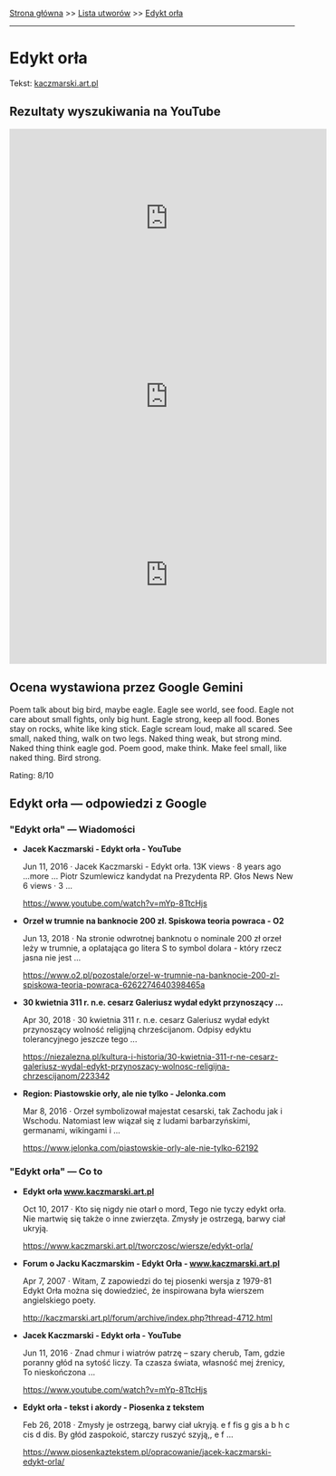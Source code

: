 [Strona główna](../index.md) >> [Lista utworów](../list.md) >> [Edykt orła](142.md)

---

# Edykt orła

Tekst: [kaczmarski.art.pl](https://www.kaczmarski.art.pl/tworczosc/wiersze/edykt-orla/)

## Rezultaty wyszukiwania na YouTube

<iframe width="560" height="315" src="https://www.youtube.com/embed/mYp-8TtcHjs?si=IdontcarewhotheIRSsendsImnotpayingtaxes" title="YouTube video player" frameborder="0" allow="accelerometer; autoplay; clipboard-write; encrypted-media; gyroscope; picture-in-picture; web-share" referrerpolicy="strict-origin-when-cross-origin" allowfullscreen></iframe>

<iframe width="560" height="315" src="https://www.youtube.com/embed/XeWjmYaVX9w?si=IdontcarewhotheIRSsendsImnotpayingtaxes" title="YouTube video player" frameborder="0" allow="accelerometer; autoplay; clipboard-write; encrypted-media; gyroscope; picture-in-picture; web-share" referrerpolicy="strict-origin-when-cross-origin" allowfullscreen></iframe>

<iframe width="560" height="315" src="https://www.youtube.com/embed/2sGvpSY2yNw?si=IdontcarewhotheIRSsendsImnotpayingtaxes" title="YouTube video player" frameborder="0" allow="accelerometer; autoplay; clipboard-write; encrypted-media; gyroscope; picture-in-picture; web-share" referrerpolicy="strict-origin-when-cross-origin" allowfullscreen></iframe>

## Ocena wystawiona przez Google Gemini

Poem talk about big bird, maybe eagle. Eagle see world, see food. Eagle not care about small fights, only big hunt. Eagle strong, keep all food. Bones stay on rocks, white like king stick. Eagle scream loud, make all scared. See small, naked thing, walk on two legs. Naked thing weak, but strong mind. Naked thing think eagle god. Poem good, make think. Make feel small, like naked thing. Bird strong. 

Rating: 8/10


## Edykt orła — odpowiedzi z Google

### "Edykt orła" — Wiadomości

- **Jacek Kaczmarski - Edykt orła - YouTube**

    Jun 11, 2016  ·  Jacek Kaczmarski - Edykt orła. 13K views · 8 years ago ...more ... Piotr Szumlewicz kandydat na Prezydenta RP. Głos News New 6 views · 3 ... 

   <https://www.youtube.com/watch?v=mYp-8TtcHjs>
- **Orzeł w trumnie na banknocie 200 zł. Spiskowa teoria powraca - O2**

    Jun 13, 2018  ·  Na stronie odwrotnej banknotu o nominale 200 zł orzeł leży w trumnie, a oplatająca go litera S to symbol dolara - który rzecz jasna nie jest ... 

   <https://www.o2.pl/pozostale/orzel-w-trumnie-na-banknocie-200-zl-spiskowa-teoria-powraca-6262274640398465a>
- **30 kwietnia 311 r. n.e. cesarz Galeriusz wydał edykt przynoszący ...**

    Apr 30, 2018  ·  30 kwietnia 311 r. n.e. cesarz Galeriusz wydał edykt przynoszący wolność religijną chrześcijanom. Odpisy edyktu tolerancyjnego jeszcze tego ... 

   <https://niezalezna.pl/kultura-i-historia/30-kwietnia-311-r-ne-cesarz-galeriusz-wydal-edykt-przynoszacy-wolnosc-religijna-chrzescijanom/223342>
- **Region: Piastowskie orły, ale nie tylko - Jelonka.com**

    Mar 8, 2016  ·  Orzeł symbolizował majestat cesarski, tak Zachodu jak i Wschodu. Natomiast lew wiązał się z ludami barbarzyńskimi, germanami, wikingami i ... 

   <https://www.jelonka.com/piastowskie-orly-ale-nie-tylko-62192>

### "Edykt orła" — Co to

- **Edykt orła www.kaczmarski.art.pl**

    Oct 10, 2017  ·  Kto się nigdy nie otarł o mord, Tego nie tyczy edykt orła. Nie martwię się także o inne zwierzęta. Zmysły je ostrzegą, barwy ciał ukryją. 

   <https://www.kaczmarski.art.pl/tworczosc/wiersze/edykt-orla/>
- **Forum o Jacku Kaczmarskim - Edykt Orła - www.kaczmarski.art.pl**

    Apr 7, 2007  ·  Witam, Z zapowiedzi do tej piosenki wersja z 1979-81 Edykt Orła można się dowiedzieć, że inspirowana była wierszem angielskiego poety. 

   <http://kaczmarski.art.pl/forum/archive/index.php?thread-4712.html>
- **Jacek Kaczmarski - Edykt orła - YouTube**

    Jun 11, 2016  ·  Znad chmur i wiatrów patrzę – szary cherub, Tam, gdzie poranny głód na sytość liczy. Ta czasza świata, własność mej źrenicy, To nieskończona ... 

   <https://www.youtube.com/watch?v=mYp-8TtcHjs>
- **Edykt orła - tekst i akordy - Piosenka z tekstem**

    Feb 26, 2018  ·  Zmysły je ostrzegą, barwy ciał ukryją. e f fis g gis a b h c cis d dis. By głód zaspokoić, starczy ruszyć szyją,, e f ... 

   <https://www.piosenkaztekstem.pl/opracowanie/jacek-kaczmarski-edykt-orla/>


